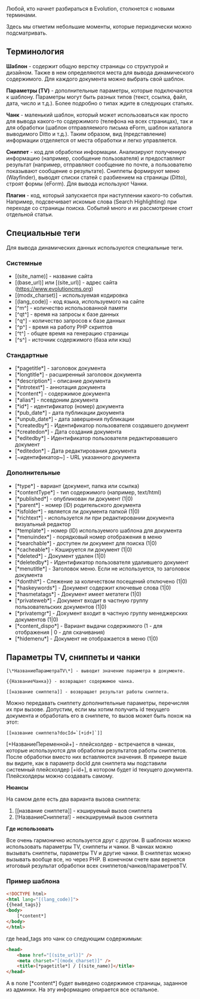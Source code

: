 Любой, кто начнет разбираться в Evolution, столкнется с новыми терминами.

Здесь мы отметим небольшие моменты, которые периодически можно подсматривать.

## Терминология ##

**Шаблон** - содержит общую верстку страницы со структурой и дизайном. Также в нем определяются места для вывода динамического содержимого. Для каждого документа можно выбрать свой шаблон.

**Параметры (TV)** - дополнительные параметры, которые подключаются к шаблону. Параметры могут быть разных типов (текст, ссылка, файл, дата, число и т.д.). Более подробно о типах ждите в следующих статьях.

**Чанк** - маленький шаблон, который может использоваться как просто для вывода какого-то содержимого (телефона на всех страницах), так и для обработки (шаблон отправляемого письма eForm, шаблон каталога выводимого Ditto и т.д.). Таким образом, вид (представление) информации отделяется от места обработки и легко управляется.

**Сниппет** - код для обработки информации. Анализируют полученную информацию (например, сообщение пользователя) и предоставляют результат (например, отправляют сообщение по почте, а пользователю показывают сообщение о результате). Сниппеты формируют меню (Wayfinder), выводят списки статей с разбиением на страницы (Ditto), строят формы (eForm). Для вывода используют Чанки.

**Плагин** - код, который запускается при наступлении какого-то события. Например, подсвечивает искомые слова (Search Highlighting) при переходе со страницы поиска. Событий много и их рассмотрение стоит отдельной статьи.

## Специальные теги ##

Для вывода динамических данных используются специальные теги.

### Системные ###

- [(site_name)] - название сайта
- [(base_url)] или [(site_url)] - адрес сайта (https://www.evolutioncms.org)
- [(modx_charset)] - используемая кодировка
- [(lang_code)] - код языка, используемого на сайте
- [^m^] - количество использованной памяти
- [^qt^] - время на запросы к базе данных
- [^q^] - количество запросов к базе данных
- [^p^] - время на работу PHP скриптов
- [^t^] - общее время на генерацию страницы
- [^s^] - источник содержимого (база или кэш) 

### Стандартные ###

- [\*pagetitle\*] - заголовок документа
- [\*longtitle\*] - расширенный заголовок документа
- [\*description\*] - описание документа
- [\*introtext\*] - аннотация документа
- [\*content\*] - содержимое документа
- [\*alias\*] - псевдоним документа
- [\*id\*] - идентификатор (номер) документа
- [\*pub_date\*] - дата публикации дкоумента
- [\*unpub_date\*] - дата завершения публикации
- [\*createdby\*] - Идентификатор пользователя создавшего документ
- [\*createdon\*] - Дата создания документа
- [\*editedby\*] - Идентификатор пользователя редактировавшего документ
- [\*editedon\*] - Дата редактирования документа
- [~идентификатор~] - URL указанного документа

### Дополнительные ###

- [\*type\*] - вариант (документ, папка или ссылка)
- [\*contentType\*] - тип содержимого (например, text/html)
- [\*published\*] - опубликован ли документ (1|0)
- [\*parent\*] - номер (ID) родительского документа
- [\*isfolder\*] - является ли документа папкой (1|0)
- [\*richtext\*] - используется ли при редактировании документа визуальный редактор
- [\*template\*] - номер (ID) используемого шаблона для документа
- [\*menuindex\*] - порядковый номер отображения в меню
- [\*searchable\*] - доступен ли документ для поиска (1|0)
- [\*cacheable\*] - Кэшируется ли документ (1|0)
- [\*deleted\*] - Документ удален (1|0)
- [\*deletedby\*] - Идентификатор пользователя удалившего документ
- [\*menutitle\*] - Заголовок меню. Если не используется, то заголовок документа
- [\*donthit\*] - Слежение за количеством посещений отключено (1|0)
- [\*haskeywords\*] - Документ содержит ключевые слова (1|0)
- [\*hasmetatags\*] - Документ имеет метатеги (1|0)
- [\*privateweb\*] - Документ входит в частную группу пользовательских документов (1|0)
- [\*privatemgr\*] - Документ входит в частную группу менеджерских документов (1|0)
- [\*content_dispo\*] - Вариант выдачи содержимого (1 - для отображения | 0 - для скачивания)
- [\*hidemenu\*] - Документ не отображается в меню (1|0)

## Параметры TV, сниппеты и чанки ##
```
[\*НазваниеПараметраTV\*] - выводит значение параметра в документе.
```
```
{{НазваниеЧанка}} - возвращает содержимое чанка.
```
```
[[название сниппета]] - возвращает результат работы сниппета. 
```
Можно передавать сниппету дополнительные параметры, перечисляя их при вызове. Допустим, если мы хотим получить id текущего документа и обработать его в сниппете, то вызов может быть похож на этот:
```
[[название сниппета?docId=`[+id+]`]]
```
[+НазваниеПеременной+] - плейсхолдер - встречается в чанках, которые используются для обработки результатов работы сниппетов. После обработки вместо них вставляются значения. В примере выше вы видите, как в параметр docId для сниппета мы подставили системный плейсхолдер [+id+], в котором будет id текущего документа. Плейсхолдеры можно создавать самому.

**Нюансы**

На самом деле есть два варианта вызова сниппета:
1. [[название сниппета]] - кэшируемый вызов сниппета
2. [!НазваниеСниппета!] - некэшируемый вызов сниппета

**Где использовать**

Все очень гармонично используется друг с другом.
В шаблонах можно использовать параметры TV, сниппеты и чанки.
В чанках можно вызывать сниппеты, параметры TV и другие чанки.
В сниппетах можно вызывать вообще все, но через PHP.
В конечном счете вам вернется итоговый результат обработки всех сниппетов/чанков/параметровTV.

### Пример шаблона ###
```html
<!DOCTYPE html>
<html lang="[(lang_code)]">
{{head_tags}}
<body>
	[*content*]
</body>
</html>
```
где head_tags это чанк со следующим содержимым:

```html
<head>	
	<base href="[(site_url)]" />
	<meta charset="[(modx_charset)]" />
	<title>[*pagetitle*] / [(site_name)]</title>
</head>
```
А в поле [\*content\*] будет выведено содержимое страницы, заданное из админки.
На эту информацию опирается все остальное.
